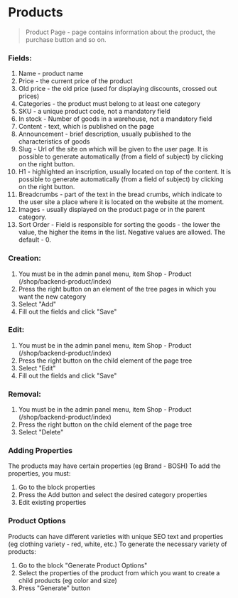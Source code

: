 # Products

> Product Page - page contains information about the product, the purchase button and so on.


### Fields:

1. Name - product name
2. Price - the current price of the product
3. Old price - the old price (used for displaying discounts, crossed out prices)
4. Categories - the product must belong to at least one category
5. SKU - a unique product code, not a mandatory field
6. In stock - Number of goods in a warehouse, not a mandatory field
7. Content - text, which is published on the page
8. Announcement - brief description, usually published to the characteristics of goods
9. Slug - Url of the site on which will be given to the user page. It is possible to generate automatically (from a field of subject) by clicking on the right button.
10. H1 - highlighted an inscription, usually located on top of the content. It is possible to generate automatically (from a field of subject) by clicking on the right button.
11. Breadcrumbs - part of the text in the bread crumbs, which indicate to the user site a place where it is located on the website at the moment.
12. Images - usually displayed on the product page or in the parent category.
13. Sort Order - Field is responsible for sorting the goods - the lower the value, the higher the items in the list. Negative values are allowed. The default - 0.


### Creation:

1. You must be in the admin panel menu, item Shop - Product (/shop/backend-product/index)
2. Press the right button on an element of the tree pages in which you want the new category
3. Select "Add"
4. Fill out the fields and click "Save"

### Edit:

1. You must be in the admin panel menu, item Shop - Product (/shop/backend-product/index)
2. Press the right button on the child element of the page tree
3. Select "Edit"
4. Fill out the fields and click "Save"

### Removal:

1. You must be in the admin panel menu, item Shop - Product (/shop/backend-product/index)
2. Press the right button on the child element of the page tree
3. Select "Delete"

### Adding Properties

The products may have certain properties (eg Brand - BOSH)
To add the properties, you must:

1. Go to the block properties
2. Press the Add button and select the desired category properties
3. Edit existing properties


### Product Options

Products can have different varieties with unique SEO text and properties (eg clothing variety - red, white, etc.)
To generate the necessary variety of products:

1. Go to the block "Generate Product Options"
2. Select the properties of the product from which you want to create a child products (eg color and size)
3. Press "Generate" button
